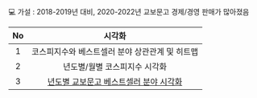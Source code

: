💻 가설 : 2018-2019년 대비, 2020-2022년 교보문고 경제/경영 판매가 많아졌음
<br>

|No |시각화 |
|:---:|:-------------------:|
|1 |코스피지수와 베스트셀러 분야 상관관계 및 히트맵 |
|2 |년도별/월별 코스피지수 시각화 |
|3 |[년도별 교보문고 베스트셀러 분야 시각화](https://github.com/teng-ny/Analyst_service/blob/main/request1/%EC%BD%94%EB%A1%9C%EB%82%98%20%EB%B2%A0%EC%8A%A4%ED%8A%B8%EC%85%80%EB%9F%AC%20%EC%8B%9C%EA%B0%81%ED%99%94.ipynb) |
